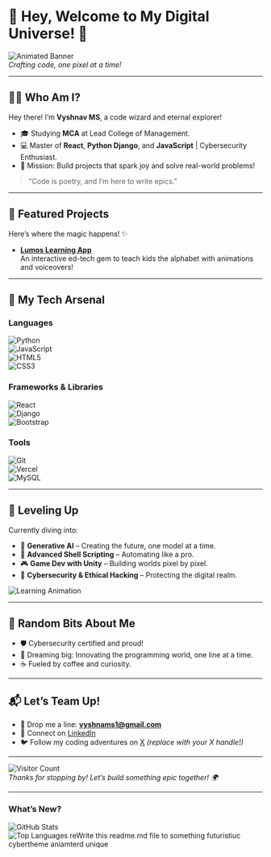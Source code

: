 # 👋 Hey, Welcome to My Digital Universe! 🚀

![Animated Banner](https://media.giphy.com/media/hvRJCLFzcasrR4ia7z/giphy.gif)  
*Crafting code, one pixel at a time!*

---

## 👨‍💻 Who Am I?
Hey there! I’m **Vyshnav MS**, a code wizard and eternal explorer!  
- 🎓 Studying **MCA** at Lead College of Management.  
- 💻 Master of **React**, **Python Django**, and **JavaScript** | Cybersecurity Enthusiast.  
- 🌟 Mission: Build projects that spark joy and solve real-world problems!  

> "Code is poetry, and I’m here to write epics."  

---

## 🚀 Featured Projects
Here’s where the magic happens! ✨  
- **[Lumos Learning App](https://github.com/Vyshnav-ms/Lumos-learning-app)**  
  An interactive ed-tech gem to teach kids the alphabet with animations and voiceovers!
  
---

## 🔧 My Tech Arsenal
### Languages  
![Python](https://img.shields.io/badge/Python-3776AB?style=for-the-badge&logo=python&logoColor=white&labelColor=2C2C2C)  
![JavaScript](https://img.shields.io/badge/JavaScript-F7DF1E?style=for-the-badge&logo=javascript&logoColor=black&labelColor=2C2C2C)  
![HTML5](https://img.shields.io/badge/HTML5-E34F26?style=for-the-badge&logo=html5&logoColor=white&labelColor=2C2C2C)  
![CSS3](https://img.shields.io/badge/CSS3-1572B6?style=for-the-badge&logo=css3&logoColor=white&labelColor=2C2C2C)  

### Frameworks & Libraries  
![React](https://img.shields.io/badge/React-61DAFB?style=for-the-badge&logo=react&logoColor=black&labelColor=2C2C2C)  
![Django](https://img.shields.io/badge/Django-092E20?style=for-the-badge&logo=django&logoColor=white&labelColor=2C2C2C)  
![Bootstrap](https://img.shields.io/badge/Bootstrap-7952B3?style=for-the-badge&logo=bootstrap&logoColor=white&labelColor=2C2C2C)  

### Tools  
![Git](https://img.shields.io/badge/Git-F05032?style=for-the-badge&logo=git&logoColor=white&labelColor=2C2C2C)  
![Vercel](https://img.shields.io/badge/Vercel-000000?style=for-the-badge&logo=vercel&logoColor=white&labelColor=2C2C2C)  
![MySQL](https://img.shields.io/badge/MySQL-4479A1?style=for-the-badge&logo=mysql&logoColor=white&labelColor=2C2C2C)  

---

## 🌱 Leveling Up  
Currently diving into:  
- 🤖 **Generative AI** – Creating the future, one model at a time.  
- 🐚 **Advanced Shell Scripting** – Automating like a pro.  
- 🎮 **Game Dev with Unity** – Building worlds pixel by pixel.  
- 🔐 **Cybersecurity & Ethical Hacking** – Protecting the digital realm.  

![Learning Animation](https://media.giphy.com/media/26tPplGWjN0xLybiU/giphy.gif)

---

## 🌟 Random Bits About Me  
- 🛡️ Cybersecurity certified and proud!  
- 🎯 Dreaming big: Innovating the programming world, one line at a time.  
- ☕ Fueled by coffee and curiosity.  

---

## 📬 Let’s Team Up!  
- 📧 Drop me a line: **vyshnams1@gmail.com**  
- 💼 Connect on [LinkedIn](https://www.linkedin.com/in/vyshnav-m-s)  
- 🐦 Follow my coding adventures on [X](https://x.com/your-handle) *(replace with your X handle!)*  

---

![Visitor Count](https://komarev.com/ghpvc/?username=Vyshnav-ms&color=brightgreen&style=flat-square)  
*Thanks for stopping by! Let’s build something epic together! 🌍*

---

### What’s New?  
![GitHub Stats](https://github-readme-stats.vercel.app/api?username=Vyshnav-ms&show_icons=true&theme=radical&hide_border=true)  
![Top Languages](https://github-readme-stats.vercel.app/api/top-langs/?username=Vyshnav-ms&layout=compact&theme=radical&hide_border=true)  reWrite this readme.md file to something futuristiuc cybertheme aniamterd unique
